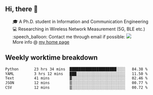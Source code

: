 <h2 > Hi, there 👋 </h3>

<div >
 <ul>
 🎓 A Ph.D. student in Information and Communication Engineering <br>
 💻 Researching in Wireless Network Measurement (5G, BLE etc.)<br>
 :speech_balloon: Contact me through email if possible: <a href="mailto:ethanjia@sjtu.edu.cn"><img src="https://img.shields.io/badge/-ethanjia@sjtu.edu.cn-c14438?style=plastic&logo=Gmail&logoColor=white&link=mailto:mailto:ethanjia@sjtu.edu.cn"></a> <br>
  More info @ <a href="https://haifengjia.github.io">my home page</a>
 </ul>
</div>

<h2 >
Weekly worktime breakdown
</h1>


<!--START_SECTION:waka-->

```txt
Python       23 hrs 34 mins  █████████████████████░░░░   84.38 %
YAML         3 hrs 12 mins   ███░░░░░░░░░░░░░░░░░░░░░░   11.50 %
Text         41 mins         ▓░░░░░░░░░░░░░░░░░░░░░░░░   02.46 %
JSON         12 mins         ▒░░░░░░░░░░░░░░░░░░░░░░░░   00.77 %
CSV          12 mins         ▒░░░░░░░░░░░░░░░░░░░░░░░░   00.72 %
```

<!--END_SECTION:waka-->


